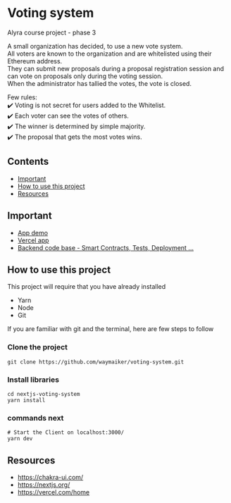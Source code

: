 # Voting system

Alyra course project - phase 3

A small organization has decided, to use a new vote system.  
All voters are known to the organization and are whitelisted using their Ethereum address.   
They can submit new proposals during a proposal registration session and can vote on proposals only during the voting session.  
When the administrator has tallied the votes, the vote is closed.

Few rules:  
✔️ Voting is not secret for users added to the Whitelist.  
✔️ Each voter can see the votes of others.  
✔️ The winner is determined by simple majority.  
✔️ The proposal that gets the most votes wins.  

## Contents
- [Important](#important)
- [How to use this project](#how-to-use-this-project)
- [Resources](#resources)

## Important

- [App demo](https://youtu.be/-qlC1fpG_Ag)
- [Vercel app](https://nextjs-voting-system-mdczrnyz7-wdevblockchain-gmailcom.vercel.app/)
- [Backend code base - Smart Contracts, Tests, Deployment ...](https://github.com/waymaiker/dapps-voting-system/blob/master/README.md#need-to-deploy-the-contract-on-goerli)


## How to use this project
This project will require that you have already installed
* Yarn
* Node
* Git

If you are familiar with git and the terminal, here are few steps to follow

### Clone the project
```shell
git clone https://github.com/waymaiker/voting-system.git
```

### Install libraries
```shell
cd nextjs-voting-system
yarn install
```
### commands next
```shell
# Start the Client on localhost:3000/
yarn dev
```

## Resources

* https://chakra-ui.com/
* https://nextjs.org/
* https://vercel.com/home

